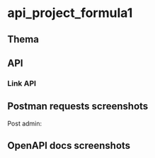 # api_project_formula1
## Thema
## API
### Link API
## Postman requests screenshots
Post admin:

## OpenAPI docs screenshots

